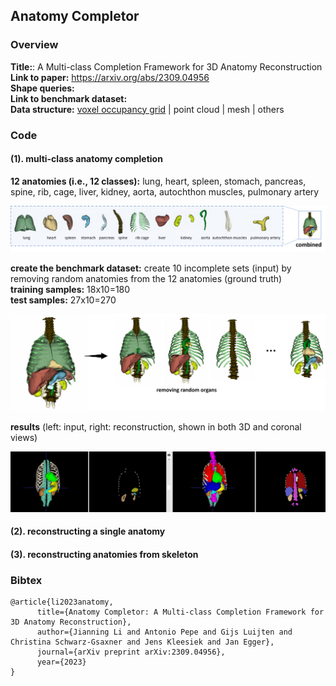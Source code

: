 
## Anatomy Completor


### Overview

**Title:**: A Multi-class Completion Framework for 3D Anatomy Reconstruction  <br> 
**Link to paper:** https://arxiv.org/abs/2309.04956 <br> 
**Shape queries:**<br>
**Link to benchmark dataset:** <br> 
**Data structure:** <ins>voxel occupancy grid</ins> | point cloud | mesh | others <br>


### Code


#### (1). multi-class anatomy completion
**12 anatomies (i.e., 12 classes):** lung, heart, spleen, stomach, pancreas, spine, rib, cage, liver, kidney, aorta, autochthon muscles, pulmonary artery

![Alt text](./assests/multi_class_anatomy.png)

**create the benchmark dataset:** create 10 incomplete sets (input) by removing random anatomies from the 12 anatomies (ground truth)   <br>
**training samples:** 18x10=180 <br> 
**test samples:** 27x10=270

![Alt text](./assests/completor.png)


**results** (left: input, right: reconstruction, shown in both 3D and coronal views)

![Alt text](./assests/results.png)

#### (2). reconstructing a single anatomy






#### (3). reconstructing anatomies from skeleton





### Bibtex


```
@article{li2023anatomy,
      title={Anatomy Completor: A Multi-class Completion Framework for 3D Anatomy Reconstruction}, 
      author={Jianning Li and Antonio Pepe and Gijs Luijten and Christina Schwarz-Gsaxner and Jens Kleesiek and Jan Egger},
      journal={arXiv preprint arXiv:2309.04956},
      year={2023}
}
```

